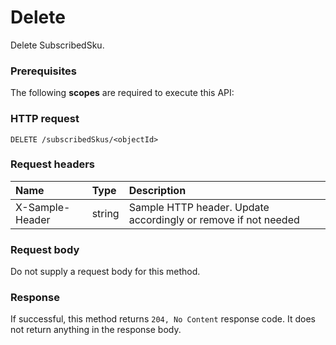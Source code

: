 # Delete

Delete SubscribedSku.
### Prerequisites
The following **scopes** are required to execute this API: 
### HTTP request
<!-- { "blockType": "ignored" } -->
```http
DELETE /subscribedSkus/<objectId>

```
### Request headers
| Name       | Type | Description|
|:---------------|:--------|:----------|
| X-Sample-Header  | string  | Sample HTTP header. Update accordingly or remove if not needed|

### Request body
Do not supply a request body for this method.


### Response
If successful, this method returns `204, No Content` response code. It does not return anything in the response body.


<!-- uuid: 89af31fc-cc86-451d-bee3-a01db9e0e9b5
2015-10-19 10:04:38 UTC -->
<!-- {
  "type": "#page.annotation",
  "description": "Delete",
  "keywords": "",
  "section": "documentation",
  "tocPath": ""
}-->